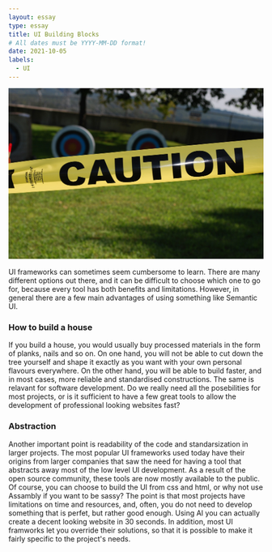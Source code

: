 ```yaml
---
layout: essay
type: essay
title: UI Building Blocks
# All dates must be YYYY-MM-DD format!
date: 2021-10-05
labels:
  - UI
---
```


<img class="ui medium right floated rounded image" src="../images/caution-454360_1920.jpg">

UI frameworks can sometimes seem cumbersome to learn. There are many different options out there, and it can be difficult to choose which one to go for, because every tool has both benefits and limitations. However, in general there are a few main advantages of using something like Semantic UI.

### How to build a house
If you build a house, you would usually buy processed materials in the form of planks, nails and so on. On one hand, you will not be able to cut down the tree yourself and shape it exactly as you want with your own personal flavours everywhere. On the other hand, you will be able to build faster, and in most cases, more reliable and standardised constructions. The same is relavant for software development. Do we really need all the posebilities for most projects, or is it sufficient to have a few great tools to allow the development of professional looking websites fast?

### Abstraction
Another important point is readability of the code and standarsization in larger projects. The most popular UI frameworks used today have their origins from larger companies that saw the need for having a tool that abstracts away most of the low level UI development. As a result of the open source community, these tools are now mostly available to the public. Of course, you can choose to build the UI from css and html, or why not use Assambly if you want to be sassy? The point is that most projects have limitations on time and resources, and, often, you do not need to develop something that is perfet, but rather good enough. Using AI you can actually create a decent looking website in 30 seconds. In addition, most UI framworks let you override their solutions, so that it is possible to make it fairly specific to the project's needs. 

